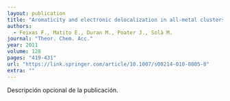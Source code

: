 ```yaml
---
layout: publication
title: "Aromaticity and electronic delocalization in all-metal clusters with single, double, and triple aromatic character"
authors:
  - Feixas F., Matito E., Duran M., Poater J., Solà M.
journal: "Theor. Chem. Acc."
year: 2011
volume: 128
pages: "419-431"
url: "https://link.springer.com/article/10.1007/s00214-010-0805-8"
extra: ""
---
```


Descripción opcional de la publicación.
